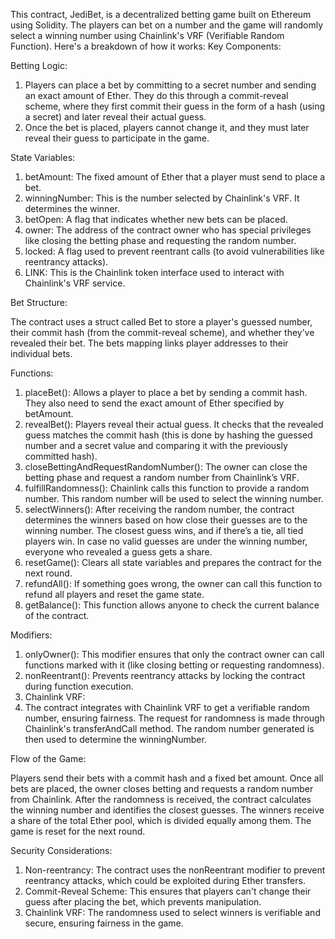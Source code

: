This contract, JediBet, is a decentralized betting game built on Ethereum using Solidity. The players can bet on a number and the game will randomly select a winning number using Chainlink's VRF (Verifiable Random Function). Here's a breakdown of how it works:
Key Components:

Betting Logic:

1. Players can place a bet by committing to a secret number and sending an exact amount of Ether. They do this through a commit-reveal scheme, where they first commit their guess in the form of a hash (using a secret) and later reveal their actual guess.
2. Once the bet is placed, players cannot change it, and they must later reveal their guess to participate in the game.

State Variables:

1. betAmount: The fixed amount of Ether that a player must send to place a bet.
2. winningNumber: This is the number selected by Chainlink's VRF. It determines the winner.
3. betOpen: A flag that indicates whether new bets can be placed.
4. owner: The address of the contract owner who has special privileges like closing the betting phase and requesting the random number.
5. locked: A flag used to prevent reentrant calls (to avoid vulnerabilities like reentrancy attacks).
6. LINK: This is the Chainlink token interface used to interact with Chainlink's VRF service.

Bet Structure:

The contract uses a struct called Bet to store a player's guessed number, their commit hash (from the commit-reveal scheme), and whether they’ve revealed their bet.
The bets mapping links player addresses to their individual bets.

Functions:

1. placeBet(): Allows a player to place a bet by sending a commit hash. They also need to send the exact amount of Ether specified by betAmount.
2. revealBet(): Players reveal their actual guess. It checks that the revealed guess matches the commit hash (this is done by hashing the guessed number and a secret value and comparing it with the previously committed hash).
3. closeBettingAndRequestRandomNumber(): The owner can close the betting phase and request a random number from Chainlink’s VRF.
4. fulfillRandomness(): Chainlink calls this function to provide a random number. This random number will be used to select the winning number.
5. selectWinners(): After receiving the random number, the contract determines the winners based on how close their guesses are to the winning number. The closest guess wins, and if there’s a tie, all tied players win. In case no valid guesses are under the winning number, everyone who revealed a guess gets a share.
6. resetGame(): Clears all state variables and prepares the contract for the next round.
7. refundAll(): If something goes wrong, the owner can call this function to refund all players and reset the game state.
8. getBalance(): This function allows anyone to check the current balance of the contract.

Modifiers:

1. onlyOwner(): This modifier ensures that only the contract owner can call functions marked with it (like closing betting or requesting randomness).
2. nonReentrant(): Prevents reentrancy attacks by locking the contract during function execution.
4. Chainlink VRF:
6. The contract integrates with Chainlink VRF to get a verifiable random number, ensuring fairness. The request for randomness is made through Chainlink's transferAndCall method. The random number generated is then used to determine the winningNumber.

Flow of the Game:

Players send their bets with a commit hash and a fixed bet amount.
Once all bets are placed, the owner closes betting and requests a random number from Chainlink.
After the randomness is received, the contract calculates the winning number and identifies the closest guesses.
The winners receive a share of the total Ether pool, which is divided equally among them.
The game is reset for the next round.

Security Considerations:

1. Non-reentrancy: The contract uses the nonReentrant modifier to prevent reentrancy attacks, which could be exploited during Ether transfers.
2. Commit-Reveal Scheme: This ensures that players can't change their guess after placing the bet, which prevents manipulation.
3. Chainlink VRF: The randomness used to select winners is verifiable and secure, ensuring fairness in the game.


